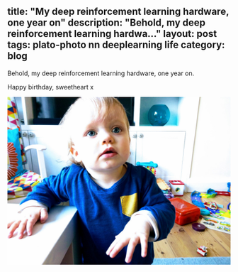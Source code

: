 title: "My deep reinforcement learning hardware, one year on"
description: "Behold, my deep reinforcement learning hardwa..."
layout: post
tags: plato-photo nn deeplearning life
category: blog
---

Behold, my deep reinforcement learning hardware, one year on.

Happy birthday, sweetheart x

![v2](deep-reinforcement-learning-hardware-1080.jpg)
